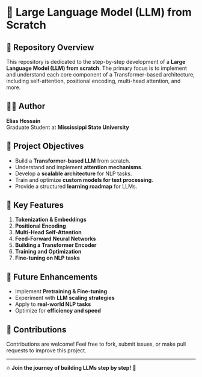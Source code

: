 # 🚀 Large Language Model (LLM) from Scratch

## 📌 Repository Overview
This repository is dedicated to the step-by-step development of a **Large Language Model (LLM) from scratch**. The primary focus is to implement and understand each core component of a Transformer-based architecture, including self-attention, positional encoding, multi-head attention, and more.

## 👨‍💻 Author
**Elias Hossain**  
Graduate Student at **Mississippi State University**

## 🎯 Project Objectives
- Build a **Transformer-based LLM** from scratch.
- Understand and implement **attention mechanisms**.
- Develop a **scalable architecture** for NLP tasks.
- Train and optimize **custom models for text processing**.
- Provide a structured **learning roadmap** for LLMs.

## 📖 Key Features
1. **Tokenization & Embeddings**
2. **Positional Encoding**
3. **Multi-Head Self-Attention**
4. **Feed-Forward Neural Networks**
5. **Building a Transformer Encoder**
6. **Training and Optimization**
7. **Fine-tuning on NLP tasks**


## 📌 Future Enhancements
- Implement **Pretraining & Fine-tuning**
- Experiment with **LLM scaling strategies**
- Apply to **real-world NLP tasks**
- Optimize for **efficiency and speed**

## 🤝 Contributions
Contributions are welcome! Feel free to fork, submit issues, or make pull requests to improve this project.

---
🔥 **Join the journey of building LLMs step by step!** 🚀
